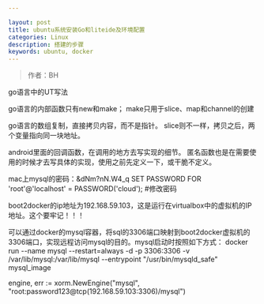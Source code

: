 ```yaml
---

layout: post
title: ubuntu系统安装Go和liteide及环境配置
categories: Linux
description: 搭建的步骤
keywords: ubuntu, docker
---
```

> 作者：BH


go语言中的UT写法


go语言的内部函数只有new和make；
make只用于slice、map和channel的创建


go语言的数组复制，直接拷贝内容，而不是指针。
slice则不一样，拷贝之后，两个变量指向同一块地址。



android里面的回调函数，在调用的地方去写实现的细节。
匿名函数也是在需要使用的时候才去写具体的实现，使用之前先定义一下，或干脆不定义。

mac上mysql的密码：&dNm?nN.W4_q
SET PASSWORD FOR 'root'@'localhost' = PASSWORD('cloud'); #修改密码

boot2docker的ip地址为192.168.59.103，这是运行在virtualbox中的虚拟机的IP地址。这个要牢记！！！


 可以通过docker的mysql容器，将sql的3306端口映射到boot2docker虚拟机的3306端口，实现远程访问mysql的目的。mysql启动时按照如下方式：
 docker run --name mysql --restart=always -d -p 3306:3306 -v /var/lib/mysql:/var/lib/mysql --entrypoint "/usr/bin/mysqld_safe" mysql_image

 engine, err := xorm.NewEngine("mysql", "root:password123@tcp(192.168.59.103:3306)/mysql")
